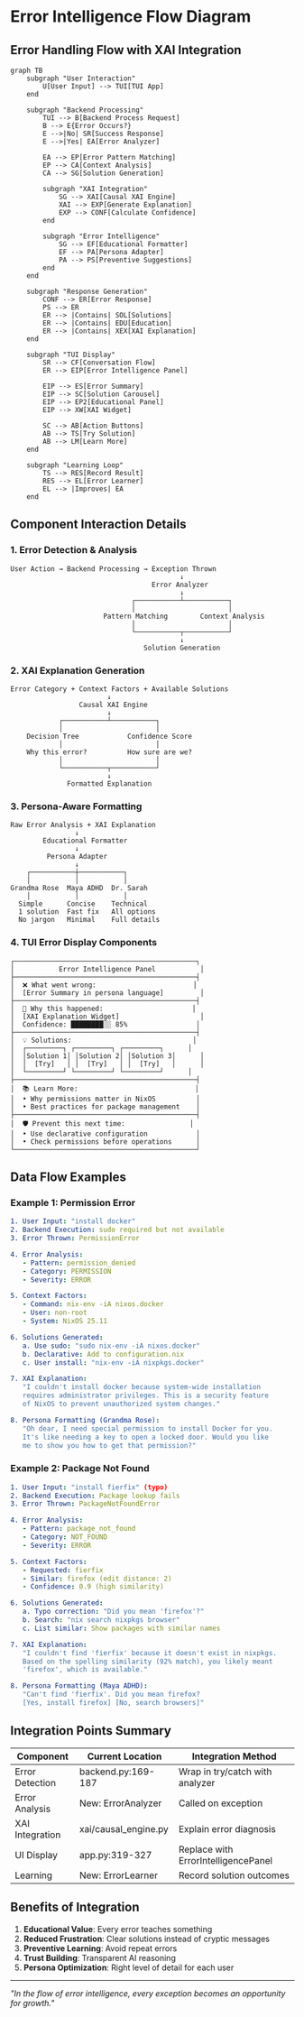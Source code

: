 # Error Intelligence Flow Diagram

## Error Handling Flow with XAI Integration

```mermaid
graph TB
    subgraph "User Interaction"
        U[User Input] --> TUI[TUI App]
    end

    subgraph "Backend Processing"
        TUI --> B[Backend Process Request]
        B --> E{Error Occurs?}
        E -->|No| SR[Success Response]
        E -->|Yes| EA[Error Analyzer]

        EA --> EP[Error Pattern Matching]
        EP --> CA[Context Analysis]
        CA --> SG[Solution Generation]

        subgraph "XAI Integration"
            SG --> XAI[Causal XAI Engine]
            XAI --> EXP[Generate Explanation]
            EXP --> CONF[Calculate Confidence]
        end

        subgraph "Error Intelligence"
            SG --> EF[Educational Formatter]
            EF --> PA[Persona Adapter]
            PA --> PS[Preventive Suggestions]
        end
    end

    subgraph "Response Generation"
        CONF --> ER[Error Response]
        PS --> ER
        ER --> |Contains| SOL[Solutions]
        ER --> |Contains| EDU[Education]
        ER --> |Contains| XEX[XAI Explanation]
    end

    subgraph "TUI Display"
        SR --> CF[Conversation Flow]
        ER --> EIP[Error Intelligence Panel]

        EIP --> ES[Error Summary]
        EIP --> SC[Solution Carousel]
        EIP --> EP2[Educational Panel]
        EIP --> XW[XAI Widget]

        SC --> AB[Action Buttons]
        AB --> TS[Try Solution]
        AB --> LM[Learn More]
    end

    subgraph "Learning Loop"
        TS --> RES[Record Result]
        RES --> EL[Error Learner]
        EL --> |Improves| EA
    end
```

## Component Interaction Details

### 1. Error Detection & Analysis

```
User Action → Backend Processing → Exception Thrown
                                          ↓
                                   Error Analyzer
                                          ↓
                              ┌───────────┴───────────┐
                              │                       │
                       Pattern Matching        Context Analysis
                              │                       │
                              └───────────┬───────────┘
                                          ↓
                                 Solution Generation
```

### 2. XAI Explanation Generation

```
Error Category + Context Factors + Available Solutions
                        ↓
                 Causal XAI Engine
                        ↓
            ┌───────────┴───────────┐
            │                       │
    Decision Tree            Confidence Score
            │                       │
    Why this error?          How sure are we?
            │                       │
            └───────────┬───────────┘
                        ↓
              Formatted Explanation
```

### 3. Persona-Aware Formatting

```
Raw Error Analysis + XAI Explanation
                ↓
        Educational Formatter
                ↓
         Persona Adapter
                ↓
    ┌───────────┼───────────┐
    │           │           │
Grandma Rose  Maya ADHD  Dr. Sarah
    │           │           │
  Simple      Concise    Technical
  1 solution  Fast fix   All options
  No jargon   Minimal    Full details
```

### 4. TUI Error Display Components

```
┌─────────────────────────────────────────────┐
│           Error Intelligence Panel           │
├─────────────────────────────────────────────┤
│  ❌ What went wrong:                        │
│  [Error Summary in persona language]         │
├─────────────────────────────────────────────┤
│  🤔 Why this happened:                      │
│  [XAI Explanation Widget]                    │
│  Confidence: ████████░░ 85%                 │
├─────────────────────────────────────────────┤
│  💡 Solutions:                              │
│  ┌─────────┐ ┌─────────┐ ┌─────────┐      │
│  │Solution 1│ │Solution 2│ │Solution 3│      │
│  │  [Try]   │ │  [Try]   │ │  [Try]   │      │
│  └─────────┘ └─────────┘ └─────────┘      │
├─────────────────────────────────────────────┤
│  📚 Learn More:                             │
│  • Why permissions matter in NixOS          │
│  • Best practices for package management    │
├─────────────────────────────────────────────┤
│  🛡️ Prevent this next time:                │
│  • Use declarative configuration            │
│  • Check permissions before operations      │
└─────────────────────────────────────────────┘
```

## Data Flow Examples

### Example 1: Permission Error

```yaml
1. User Input: "install docker"
2. Backend Execution: sudo required but not available
3. Error Thrown: PermissionError

4. Error Analysis:
   - Pattern: permission_denied
   - Category: PERMISSION
   - Severity: ERROR

5. Context Factors:
   - Command: nix-env -iA nixos.docker
   - User: non-root
   - System: NixOS 25.11

6. Solutions Generated:
   a. Use sudo: "sudo nix-env -iA nixos.docker"
   b. Declarative: Add to configuration.nix
   c. User install: "nix-env -iA nixpkgs.docker"

7. XAI Explanation:
   "I couldn't install docker because system-wide installation
   requires administrator privileges. This is a security feature
   of NixOS to prevent unauthorized system changes."

8. Persona Formatting (Grandma Rose):
   "Oh dear, I need special permission to install Docker for you.
   It's like needing a key to open a locked door. Would you like
   me to show you how to get that permission?"
```

### Example 2: Package Not Found

```yaml
1. User Input: "install fierfix" (typo)
2. Backend Execution: Package lookup fails
3. Error Thrown: PackageNotFoundError

4. Error Analysis:
   - Pattern: package_not_found
   - Category: NOT_FOUND
   - Severity: ERROR

5. Context Factors:
   - Requested: fierfix
   - Similar: firefox (edit distance: 2)
   - Confidence: 0.9 (high similarity)

6. Solutions Generated:
   a. Typo correction: "Did you mean 'firefox'?"
   b. Search: "nix search nixpkgs browser"
   c. List similar: Show packages with similar names

7. XAI Explanation:
   "I couldn't find 'fierfix' because it doesn't exist in nixpkgs.
   Based on the spelling similarity (92% match), you likely meant
   'firefox', which is available."

8. Persona Formatting (Maya ADHD):
   "Can't find 'fierfix'. Did you mean firefox?
   [Yes, install firefox] [No, search browsers]"
```

## Integration Points Summary

| Component | Current Location | Integration Method |
|-----------|-----------------|-------------------|
| Error Detection | backend.py:169-187 | Wrap in try/catch with analyzer |
| Error Analysis | New: ErrorAnalyzer | Called on exception |
| XAI Integration | xai/causal_engine.py | Explain error diagnosis |
| UI Display | app.py:319-327 | Replace with ErrorIntelligencePanel |
| Learning | New: ErrorLearner | Record solution outcomes |

## Benefits of Integration

1. **Educational Value**: Every error teaches something
2. **Reduced Frustration**: Clear solutions instead of cryptic messages
3. **Preventive Learning**: Avoid repeat errors
4. **Trust Building**: Transparent AI reasoning
5. **Persona Optimization**: Right level of detail for each user

---

*"In the flow of error intelligence, every exception becomes an opportunity for growth."*
